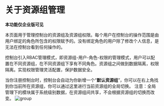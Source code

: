 # 关于资源组管理

**本功能仅企业版可见**

本页面用于管理控制台的资源组及资源组权限。每个用户在控制台的操作范围是由用户绑定的角色所包含的权限赋予的。没有绑定角色的用户除了修改个人信息，是无法在控制台看到任何操作的。

控制台引入RBAC管理模式，即资源组-用户-角色-权限的管理模式，用户可以配置在不同资源组，在不同资源组下享有不同角色。资源组之间做到数据隔离，权限隔离。实现权限管理灵活配置，保护数据安全。

当你注册控制台时，控制台会自动为你新增一个“**默认资源组**”，你可以在右上角找到你当前所在资源组，你可以通过这里进行当前资源组的全局切换。
注意：全局管理下的模块属于系统级别数据，在资源组间共享，不会根据资源组的切换而改变。
![group](https://docimages.blob.core.chinacloudapi.cn/images/Console/group/V3resource1.png)


